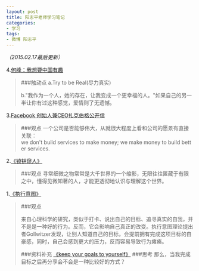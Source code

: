 ```yaml
---
layout: post
title: 阳志平老师学习笔记
categories:
- 学习
tags:
- 微博 阳志平
---
```


*（2015.02.17最后更新）*

4.[何峰：我想要中国有趣](http://www.douban.com/note/243478637/)
>###触动点
>a.Try to be Real(尽力真实)
>
>b."我作为一个人，她的存在，让我变成一个更幸福的人。"如果自己的另一半让你有过这种感觉，爱情则了无遗憾。

3.[Facebook 创始人兼CEO扎克伯格公开信](http://vdisk.weibo.com/wap/s/2gyIu/1328153576?skiplogin=1)
>###观点
>一个公司是否能够伟大，从就很大程度上看和公司的愿景有直接关联：we don't build services to make money; we make money to build better services.

2.[《锁钥窥人》](http://vdisk.weibo.com/s/mCW3f)
>###观点
>寻常细微之物常常是大千世界的一个缩影，无限往往匿藏于有限之中，懂得见微知著的人，才能更透彻地认识与理解这个世界。

1.[《执行意图》](http://www.yangzhiping.com/psy/implementation-intentions.html)
>###观点
>
>来自心理科学的研究，类似于打卡、说出自己的目标、追寻真实的自我，并不是是一种好的行为。反而，它会影响自己真正的改变。执行意图理论提出者Gollwitzer发现，让别人知道自己的目标，会提前拥有完成这项目标的自豪感，同时，自己会感到更大的压力，反而容易导致行为瘫痪。
>
>###资料补充
>[《keep your goals to yourself》](http://dou.bz/1UWUMp)
>###思考
>那么，当我完成目标之后再分享会不会是一种比较好的方式？
